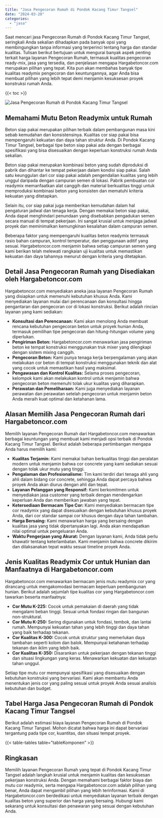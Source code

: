 ```yaml
---
title: "Jasa Pengecoran Rumah di Pondok Kacang Timur Tangsel"
date: "2024-03-28"
categories: 
  - "jasa"
---
```



Saat mencari jasa Pengecoran Rumah di Pondok Kacang Timur Tangsel, seringkali Anda sekalian dihadapkan pada banyak opsi yang membingungkan tanpa informasi yang terperinci tentang harga dan standar kualitas. Tulisan berikut bertujuan untuk mengurai banyak aspek penting terkait harga layanan Pengecoran Rumah, termasuk kualitas pengecoran ready-mix, jasa yang tersedia, dan penjelasan mengapa Hargabetoncor.com merupakan pilihan yang tepat. Kita pun akan membahas banyak tipe kualitas readymix pengecoran dan keuntungannya, agar Anda bisa membuat pilihan yang lebih tepat demi menjamin kesuksesan proyek konstruksi rumah Anda.

{{< toc >}}

![Jasa Pengecoran Rumah di Pondok Kacang Timur Tangsel](https://hargareadymixid.github.io/hbc/readymix-hbc%20(5).png)

## Memahami Mutu Beton Readymix untuk Rumah

Beton siap pakai merupakan pilihan terbaik dalam pembangunan masa kini sebab kemudahan dan konsistensinya. Kualitas cor siap pakai bisa mempengaruhi kekuatan dan daya tahan struktur Anda. Di Pondok Kacang Timur Tangsel, berbagai tipe beton siap pakai ada dengan berbagai spesifikasi yang bisa disesuaikan dengan keperluan konstruksi rumah Anda sekalian.

Beton siap pakai merupakan kombinasi beton yang sudah diproduksi di pabrik dan dihantar ke tempat pekerjaan dalam kondisi siap pakai. Salah satu keunggulan dari cor siap pakai adalah pengendalian kualitas yang lebih unggul daripada dengan campuran semen di lokasi. Pabrik pembuatan cor readymix memanfaatkan alat canggih dan material berkualitas tinggi untuk memproduksi kombinasi beton yang konsisten dan mematuhi kriteria kekuatan yang ditetapkan.

Selain itu, cor siap pakai juga memberikan kemudahan dalam hal pengaturan jadwal dan tenaga kerja. Dengan memakai beton siap pakai, Anda dapat menghindari penundaan yang disebabkan pengadukan semen secara manual di tempat pekerjaan. Ini sangat krusial untuk menjaga jadwal proyek dan meminimalkan kemungkinan kesalahan dalam campuran semen.

Beberapa faktor yang mempengaruhi kualitas beton readymix termasuk rasio bahan campuran, kontrol temperatur, dan penggunaan aditif yang sesuai. Hargabetoncor.com menjamin bahwa setiap campuran semen yang kami berikan telah melewati rangkaian uji kualitas untuk memastikan kekuatan dan daya tahannya menurut dengan kriteria yang ditetapkan.

## Detail Jasa Pengecoran Rumah yang Disediakan oleh Hargabetoncor.com

Hargabetoncor.com menyediakan aneka jasa layanan Pengecoran Rumah yang disiapkan untuk memenuhi kebutuhan khusus Anda. Kami menyediakan layanan mulai dari perencanaan dan konsultasi hingga pengantaran dan pengecoran cor di lokasi konstruksi. Berikut adalah rincian layanan yang kami sediakan:

- **Konsultasi dan Perencanaan:** Kami akan menolong Anda membuat rencana kebutuhan pengecoran beton untuk proyek hunian Anda, termasuk pemilihan tipe pengecoran dan hitung-hitungan volume yang diperlukan.
- **Pengiriman Beton:** Hargabetoncor.com menawarkan jasa pengiriman beton ke tempat konstruksi menggunakan truk mixer yang dilengkapi dengan sistem mixing canggih.
- **Pengecoran Beton:** Kami punya tenaga kerja berpengalaman yang akan melakukan cor beton di tempat konstruksi menggunakan teknik dan alat yang cocok untuk memastikan hasil yang maksimal.
- **Pengawasan dan Kontrol Kualitas:** Selama proses pengecoran, kelompok kami akan melakukan kontrol untuk menjamin bahwa pengecoran beton memenuhi tolak ukur kualitas yang diharapkan.
- **Perawatan dan Pemeliharaan:** Kami juga menyediakan layanan perawatan dan perawatan setelah pengecoran untuk menjamin beton Anda meraih kuat optimal dan ketahanan lama.

## Alasan Memilih Jasa Pengecoran Rumah dari Hargabetoncor.com

Memilih layanan Pengecoran Rumah dari Hargabetoncor.com menawarkan berbagai keuntungan yang membuat kami menjadi opsi terbaik di Pondok Kacang Timur Tangsel. Berikut adalah beberapa pertimbangan mengapa Anda harus memilih kami:

- **Kualitas Terjamin:** Kami memakai bahan berkualitas tinggi dan peralatan modern untuk menjamin bahwa cor concrete yang kami sediakan sesuai dengan tolak ukur mutu yang tinggi.
- **Pengalaman dan Profesionalisme:** Tim kami terdiri dari tenaga ahli yang ahli dalam bidang cor concrete, sehingga Anda dapat percaya bahwa proyek Anda akan diurus dengan ahli dan tepat.
- **Layanan Pelanggan yang Responsif:** Kami berkomitmen untuk menyediakan jasa customer yang terbaik dengan mendengarkan keperluan Anda dan memberikan jawaban yang tepat.
- **Ketersediaan Bermacam Tipe Cor:** Kami menyediakan bermacam tipe cor readymix yang dapat disesuaikan dengan kebutuhan khusus proyek Anda, dari cor standar sampai cor khusus dengan daya tahan tambahan.
- **Harga Bersaing:** Kami menawarkan harga yang bersaing dengan kualitas jasa yang tidak dipertanyakan lagi. Anda akan mendapatkan nilai optimal untuk pengeluaran Anda.
- **Waktu Pengerjaan yang Akurat:** Dengan layanan kami, Anda tidak perlu khawatir tentang keterlambatan. Kami menjamin bahwa concrete dikirim dan dilaksanakan tepat waktu sesuai timeline proyek Anda.

## Jenis Kualitas Readymix Cor untuk Hunian dan Manfaatnya di Hargabetoncor.com

Hargabetoncor.com menawarkan bermacam jenis mutu readymix cor yang dirancang untuk mengakomodasi bermacam keperluan pembangunan hunian. Berikut adalah sejumlah tipe kualitas cor yang Hargabetoncor.com tawarkan beserta manfaatnya:

- **Cor Mutu K-225:** Cocok untuk pemakaian di daerah yang tidak mengalami beban tinggi. Sesuai untuk fondasi ringan dan bangunan non-struktural.
- **Cor Mutu K-250:** Sering digunakan untuk fondasi, tembok, dan lantai rumah. Mempunyai kekuatan tahan yang lebih tinggi dan daya tahan yang baik terhadap tekanan.
- **Cor Kualitas K-300:** Cocok untuk struktur yang memerlukan daya tambahan seperti kolom dan balok. Mempunyai ketahanan terhadap tekanan dan iklim yang lebih baik.
- **Cor Kualitas K-350:** Disarankan untuk pekerjaan dengan tekanan tinggi dan situasi lingkungan yang keras. Menawarkan kekuatan dan kekuatan tahan unggul.

Setiap tipe mutu cor mempunyai spesifikasi yang disesuaikan dengan kebutuhan konstruksi yang bervariasi. Kami akan membantu Anda menentukan jenis cor yang paling sesuai untuk proyek Anda sesuai analisis kebutuhan dan budget.

## Tabel Harga Jasa Pengecoran Rumah di Pondok Kacang Timur Tangsel

Berikut adalah estimasi biaya layanan Pengecoran Rumah di Pondok Kacang Timur Tangsel. Mohon dicatat bahwa harga ini dapat bervariasi tergantung pada tipe cor, kuantitas, dan situasi tempat proyek.

{{< table-tables table="tableKomponen" >}}

## Ringkasan

Memilih layanan Pengecoran Rumah yang tepat di Pondok Kacang Timur Tangsel adalah langkah krusial untuk menjamin kualitas dan kesuksesan pekerjaan konstruksi Anda. Dengan memahami berbagai faktor biaya dan mutu cor readymix, serta mengapa Hargabetoncor.com adalah pilihan yang benar, Anda dapat mengambil pilihan yang lebih terinformasi. Kami di Hargabetoncor.com berdedikasi untuk menyediakan layanan terbaik dengan kualitas beton yang superior dan harga yang bersaing. Hubungi kami sekarang untuk konsultasi dan penawaran yang sesuai dengan kebutuhan Anda.
